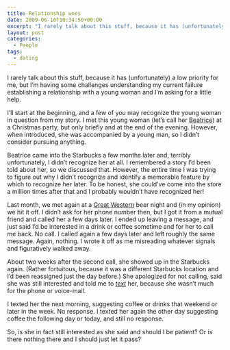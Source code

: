 ```yaml
---
title: Relationship woes
date: 2009-06-16T10:34:50+00:00
excerpt: "I rarely talk about this stuff, because it has (unfortunately) a low priority for me, but I'm having some challenges understanding my current failure establishing a relationship with a young woman."
layout: post
categories:
  - People
tags:
  - dating
---
```

I rarely talk about this stuff, because it has (unfortunately) a low priority for me, but I&#8217;m having some challenges understanding my current failure establishing a relationship with a young woman and I&#8217;m asking for a little help.

I&#8217;ll start at the beginning, and a few of you may recognize the young woman in question from my story. I met this young woman (let&#8217;s call her [Beatrice](http://en.wikipedia.org/wiki/Beatrice_Portinari)) at a Christmas party, but only briefly and at the end of the evening. However, when introduced, she was accompanied by a young man, so I didn&#8217;t consider pursuing anything.

Beatrice came into the Starbucks a few months later and, terribly unfortunately, I didn&#8217;t recognize her at all. I remembered a story I&#8217;d been told about her, so we discussed that. However, the entire time I was trying to figure out why I didn&#8217;t recognize and identify a memorable feature by which to recognize her later. To be honest, she could&#8217;ve come into the store a million times after that and I probably wouldn&#8217;t have recognized her!

Last month, we met again at a [Great Western](http://www.gwbc.ca/home/?prodSection=null&section=theBeer) beer night and (in my opinion) we hit it off. I didn&#8217;t ask for her phone number then, but I got it from a mutual friend and called her a few days later. I ended up leaving a message, and just said I&#8217;d be interested in a drink or coffee sometime and for her to call me back. No call. I called again a few days later and left roughly the same message. Again, nothing. I wrote it off as me misreading whatever signals and figuratively walked away.

About two weeks after the second call, she showed up in the Starbucks again. (Rather fortuitous, because it was a different Starbucks location and I&#8217;d been reassigned just the day before.) She apologized for not calling, said she was still interested and told me to [_text_](http://en.wikipedia.org/wiki/Text_messaging) her, because she wasn&#8217;t much for the phone or voice-mail.

I texted her the next morning, suggesting coffee or drinks that weekend or later in the week. No response. I texted her again the other day suggesting coffee the following day or today, and still no response.

So, is she in fact still interested as she said and should I be patient? Or is there nothing there and I should just let it pass?